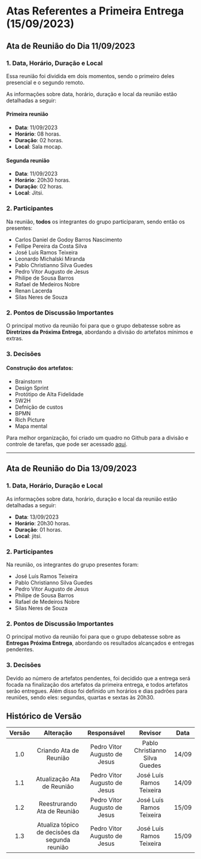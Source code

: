 # Atas Referentes a Primeira Entrega (15/09/2023)

## Ata de Reunião do Dia 11/09/2023

### 1. Data, Horário, Duração e Local

Essa reunião foi dividida em dois momentos, sendo o primeiro deles presencial e o segundo remoto.

As informações sobre data, horário, duração e local da reunião estão detalhadas a seguir:

#### Primeira reunião

- **Data**: 11/09/2023
- **Horário**: 08 horas.
- **Duração**: 02 horas.
- **Local**: Sala mocap.

#### Segunda reunião
- **Data**: 11/09/2023
- **Horário**: 20h30 horas.
- **Duração**: 02 horas.
- **Local**: Jitsi.

### 2. Participantes

Na reunião, **todos** os integrantes do grupo participaram, sendo então os presentes:

- Carlos Daniel de Godoy Barros Nascimento
- Fellipe Pereira da Costa Silva  
- José Luís Ramos Teixeira  
- Leonardo Michalski Miranda  
- Pablo Christianno Silva Guedes  
- Pedro Vitor Augusto de Jesus  
- Philipe de Sousa Barros  
- Rafael de Medeiros Nobre  
- Renan Lacerda  
- Silas Neres de Souza  

### 2. Pontos de Discussão Importantes

O principal motivo da reunião foi para que o grupo debatesse sobre as **Diretrizes da Próxima Entrega**, abordando a divisão do artefatos mínimos e extras.

### 3. Decisões

#### Construção dos artefatos:

* Brainstorm
* Design Sprint
* Protótipo de Alta Fidelidade
* 5W2H
* Defnição de custos
* BPMN
* Rich Picture
* Mapa mental

Para melhor organização, foi criado um quadro no Github para a divisão e controle de tarefas, que pode ser acessado [aqui](https://github.com/orgs/UnBArqDsw2023-2/projects/7).


---

## Ata de Reunião do Dia 13/09/2023

### 1. Data, Horário, Duração e Local

As informações sobre data, horário, duração e local da reunião estão detalhadas a seguir:

- **Data**: 13/09/2023
- **Horário**: 20h30 horas.
- **Duração**: 01 horas.
- **Local**: jitsi.

### 2. Participantes

Na reunião, os integrantes do grupo presentes foram:

- José Luís Ramos Teixeira  
- Pablo Christianno Silva Guedes  
- Pedro Vitor Augusto de Jesus  
- Philipe de Sousa Barros  
- Rafael de Medeiros Nobre  
- Silas Neres de Souza  

### 2. Pontos de Discussão Importantes

O principal motivo da reunião foi para que o grupo debatesse sobre as **Entregas Próxima Entrega**, abordando os resultados alcançados e entregas pendentes.

### 3. Decisões

Devido ao número de artefatos pendentes, foi decidido que a entrega será focada na finalização dos artefatos da primeira entrega, e todos artefatos serão entregues. Além disso foi definido um horários e dias padrões para reuniões, sendo eles:
segundas, quartas e sextas às 20h30.

## Histórico de Versão

| Versão |      Alteração       |                Responsável                 |    Revisor    | Data  |
| :----: | :------------------: | :----------------------------------------: | :-----------: | :---: | 
| 1.0    | Criando Ata de Reunião   | Pedro Vitor Augusto de Jesus | Pablo Christianno Silva Guedes | 14/09 |
| 1.1    | Atualização Ata de Reunião   | Pedro Vitor Augusto de Jesus | José Luís Ramos Teixeira | 14/09 |
| 1.2    | Reestrurando Ata de Reunião   | Pedro Vitor Augusto de Jesus | José Luís Ramos Teixeira | 15/09 |
| 1.3    | Atualiza tópico de decisões da segunda reunião | Pedro Vitor Augusto de Jesus | José Luís Ramos Teixeira | 15/09 |
